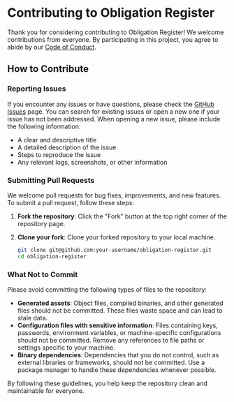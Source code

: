 # Contributing to Obligation Register

Thank you for considering contributing to Obligation Register! We welcome contributions from everyone. By participating in this project, you agree to abide by our [Code of Conduct](CODE_OF_CONDUCT).

## How to Contribute

### Reporting Issues

If you encounter any issues or have questions, please check the [GitHub Issues](https://github.com/enveng-group/obligation-register/issues) page. You can search for existing issues or open a new one if your issue has not been addressed. When opening a new issue, please include the following information:

- A clear and descriptive title
- A detailed description of the issue
- Steps to reproduce the issue
- Any relevant logs, screenshots, or other information

### Submitting Pull Requests

We welcome pull requests for bug fixes, improvements, and new features. To submit a pull request, follow these steps:

1. **Fork the repository**: Click the "Fork" button at the top right corner of the repository page.

2. **Clone your fork**: Clone your forked repository to your local machine.

   ```sh
   git clone git@github.com:your-username/obligation-register.git
   cd obligation-register
   ```

### What Not to Commit

Please avoid committing the following types of files to the repository:

- **Generated assets**: Object files, compiled binaries, and other generated files should not be committed. These files waste space and can lead to stale data.
- **Configuration files with sensitive information**: Files containing keys, passwords, environment variables, or machine-specific configurations should not be committed. Remove any references to file paths or settings specific to your machine.
- **Binary dependencies**: Dependencies that you do not control, such as external libraries or frameworks, should not be committed. Use a package manager to handle these dependencies whenever possible.

By following these guidelines, you help keep the repository clean and maintainable for everyone.